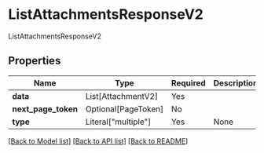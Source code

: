 # ListAttachmentsResponseV2

ListAttachmentsResponseV2

## Properties
| Name | Type | Required | Description |
| ------------ | ------------- | ------------- | ------------- |
**data** | List[AttachmentV2] | Yes |  |
**next_page_token** | Optional[PageToken] | No |  |
**type** | Literal["multiple"] | Yes | None |


[[Back to Model list]](../../README.md#models-v1-link) [[Back to API list]](../../README.md#documentation-for-api-endpoints) [[Back to README]](../../README.md)

